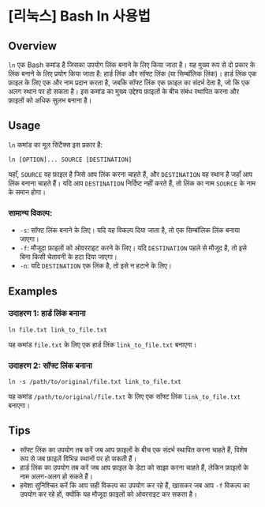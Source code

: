 # [리눅스] Bash ln 사용법

## Overview
`ln` एक Bash कमांड है जिसका उपयोग लिंक बनाने के लिए किया जाता है। यह मुख्य रूप से दो प्रकार के लिंक बनाने के लिए प्रयोग किया जाता है: हार्ड लिंक और सॉफ्ट लिंक (या सिम्बॉलिक लिंक)। हार्ड लिंक एक फ़ाइल के लिए एक और नाम प्रदान करता है, जबकि सॉफ्ट लिंक एक फ़ाइल का संदर्भ देता है, जो कि एक अलग स्थान पर हो सकता है। इस कमांड का मुख्य उद्देश्य फ़ाइलों के बीच संबंध स्थापित करना और फ़ाइलों को अधिक सुलभ बनाना है।

## Usage
`ln` कमांड का मूल सिंटैक्स इस प्रकार है:

```
ln [OPTION]... SOURCE [DESTINATION]
```

यहाँ, `SOURCE` वह फ़ाइल है जिसे आप लिंक करना चाहते हैं, और `DESTINATION` वह स्थान है जहाँ आप लिंक बनाना चाहते हैं। यदि आप `DESTINATION` निर्दिष्ट नहीं करते हैं, तो लिंक का नाम `SOURCE` के नाम के समान होगा।

### सामान्य विकल्प:
- `-s`: सॉफ्ट लिंक बनाने के लिए। यदि यह विकल्प दिया जाता है, तो एक सिम्बॉलिक लिंक बनाया जाएगा।
- `-f`: मौजूदा फ़ाइलों को ओवरराइट करने के लिए। यदि `DESTINATION` पहले से मौजूद है, तो इसे बिना किसी चेतावनी के हटा दिया जाएगा।
- `-n`: यदि `DESTINATION` एक लिंक है, तो इसे न हटाने के लिए। 

## Examples
### उदाहरण 1: हार्ड लिंक बनाना
```
ln file.txt link_to_file.txt
```
यह कमांड `file.txt` के लिए एक हार्ड लिंक `link_to_file.txt` बनाएगा।

### उदाहरण 2: सॉफ्ट लिंक बनाना
```
ln -s /path/to/original/file.txt link_to_file.txt
```
यह कमांड `/path/to/original/file.txt` के लिए एक सॉफ्ट लिंक `link_to_file.txt` बनाएगा।

## Tips
- सॉफ्ट लिंक का उपयोग तब करें जब आप फ़ाइलों के बीच एक संदर्भ स्थापित करना चाहते हैं, विशेष रूप से जब फ़ाइलें विभिन्न स्थानों पर हो सकती हैं।
- हार्ड लिंक का उपयोग तब करें जब आप फ़ाइल के डेटा को साझा करना चाहते हैं, लेकिन फ़ाइलों के नाम अलग-अलग हो सकते हैं।
- हमेशा सुनिश्चित करें कि आप सही विकल्प का उपयोग कर रहे हैं, खासकर जब आप `-f` विकल्प का उपयोग कर रहे हों, क्योंकि यह मौजूदा फ़ाइलों को ओवरराइट कर सकता है।
